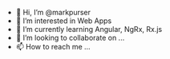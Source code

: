 - 👋 Hi, I’m @markpurser
- 👀 I’m interested in Web Apps
- 🌱 I’m currently learning Angular, NgRx, Rx.js
- 💞️ I’m looking to collaborate on ...
- 📫 How to reach me ...

<!---
markpurser/markpurser is a ✨ special ✨ repository because its `README.md` (this file) appears on your GitHub profile.
You can click the Preview link to take a look at your changes.
--->
